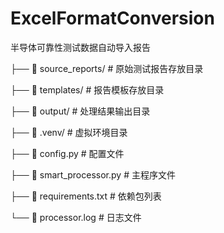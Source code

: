 # ExcelFormatConversion
半导体可靠性测试数据自动导入报告

├── 📁 source_reports/       # 原始测试报告存放目录 

├── 📁 templates/            # 报告模板存放目录 

├── 📁 output/               # 处理结果输出目录 

├── 📁 .venv/                # 虚拟环境目录 

├── 📄 config.py             # 配置文件

├── 📄 smart_processor.py    # 主程序文件 

├── 📄 requirements.txt      # 依赖包列表

└── 📄 processor.log         # 日志文件
